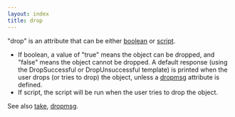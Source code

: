 ```yaml
---
layout: index
title: drop
---
```


"drop" is an attribute that can be either [boolean](../types/boolean.html) or [script](../types/script.html).

-   If boolean, a value of "true" means the object can be dropped, and "false" means the object cannot be dropped. A default response (using the DropSuccessful or DropUnsuccessful template) is printed when the user drops (or tries to drop) the object, unless a [dropmsg](dropmsg.html) attribute is defined.
-   If script, the script will be run when the user tries to drop the object.

See also [take](take.html), [dropmsg](dropmsg.html).
